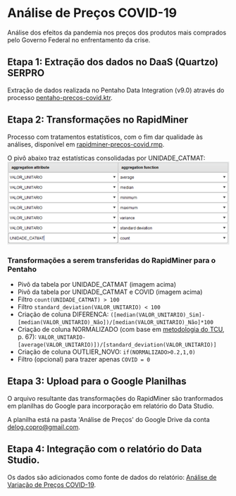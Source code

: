 # Análise de Preços COVID-19

Análise dos efeitos da pandemia nos preços dos produtos mais comprados pelo Governo Federal no enfrentamento da crise.

## Etapa 1: Extração dos dados no DaaS (Quartzo) SERPRO

Extração de dados realizada no Pentaho Data Integration (v9.0) através do processo [pentaho-precos-covid.ktr](https://github.com/hugomsouto/analise-precos-covid/blob/master/processos/pentaho-precos-covid.ktr).

## Etapa 2: Transformações no RapidMiner

Processo com tratamentos estatísticos, com o fim dar qualidade às análises, disponível em [rapidminer-precos-covid.rmp](https://github.com/hugomsouto/analise-precos-covid/blob/master/processos/rapidminer-precos-covid.rmp).

O pivô abaixo traz estatísticas consolidadas por UNIDADE_CATMAT:
<img href="Estatísticas" src="https://github.com/hugomsouto/analise-precos-covid/blob/master/docs/estatisticas.png" width="600" />

### Transformações a serem transferidas do RapidMiner para o Pentaho
* Pivô da tabela por UNIDADE_CATMAT (imagem acima)
* Pivô da tabela por UNIDADE_CATMAT e COVID (imagem acima)
* Filtro ```count(UNIDADE_CATMAT) > 100```
* Filtro ```standard_deviation(VALOR_UNITARIO) < 100```
* Criação de coluna DIFERENCA: ```([median(VALOR_UNITARIO)_Sim]-[median(VALOR_UNITARIO)_Não])/[median(VALOR_UNITARIO)_Não]*100```
* Criação de coluna NORMALIZADO (com base em [metodologia do TCU](https://github.com/hugomsouto/analise-precos-covid/blob/master/docs/BTCU_Especial_34_2018_Tecnicas%20de%20Amostragem%20Probabilistica%20em%20Auditorias.pdf "Tecnicas de Amostragem Probabilistica em Auditorias"), p. 67): ```VALOR_UNITARIO-[average(VALOR_UNITARIO)])/[standard_deviation(VALOR_UNITARIO)]```
* Criação de coluna OUTLIER_NOVO: ```if(NORMALIZADO>0.2,1,0)```
* Filtro (opcional) para trazer apenas ```COVID = 0```

## Etapa 3: Upload para o Google Planilhas

O arquivo resultante das transformações do RapidMiner são tranformados em planilhas do Google para incorporação em relatório do Data Studio.

A planilha está na pasta 'Análise de Preços' do Google Drive da conta [delog.copro@gmail.com](https://drive.google.com/drive/folders/1PT1s-thZaZOvt-HdUlksHNAlo_TN2Mno?usp=sharing "Pasta Análise de Preços").

## Etapa 4: Integração com o relatório do Data Studio.

Os dados são adicionados como fonte de dados do relatório: [Análise de Variação de Preços COVID-19](https://datastudio.google.com/reporting/5ccdc714-74c2-4c5f-a4c2-8f9a71223c68 "Análise de Variação de Preços COVID-19").
